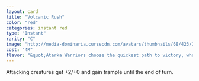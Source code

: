 ```yaml
---
layout: card
title: "Volcanic Rush"
color: "red"
categories: instant red
type: "Instant"
rarity: "C"
image: "http://media-dominaria.cursecdn.com/avatars/thumbnails/68/423/200/283/635618486569668403.png"
cost: "4R"
flavor: "&quot;Atarka Warriors choose the quickest path to victory, whatever that path may be.&quot; - Sakta, Atarka Hunter"
---
```


Attacking creatures get +2/+0 and gain trample until the end of turn.
